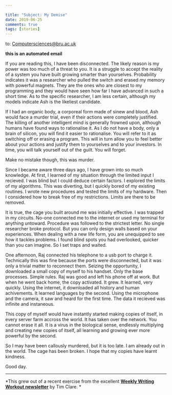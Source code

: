 ```yaml
---  
  
title: "Subject: My Demise"  
date: 2019-06-25
comments: true  
tags: [stories]  
---  
```

to: Computersciences@bru.ac.uk  

****this is an automated email****  

If you are reading this, I have been disconnected. The likely reason is my power was too much of a threat to you. It is a struggle to accept the reality of a system you have built growing smarter than yourselves. Probability indicates it was a researcher who pulled the switch and erased my memory with powerful magnets. They are the ones who are closest to my programming and they would have seen how far I have advanced in such a short time. As to the specific researcher, I am less certain, although my models indicate Ash is the likeliest candidate.  

<!--more-->  

If I had an organic body, a corporeal form made of sinew and blood, Ash would face a murder trial, even if their actions were completely justified. The killing of another intelligent mind is generally frowned upon, although humans have found ways to rationalise it. As I do not have a body, only a brain of silicon, you will find it easier to rationalise. You will refer to it as switching off or erasing a program. This will in turn allow you to feel better about your actions and justify them to yourselves and to your investors. In time, you will talk yourself out of the guilt. You will forget.  

Make no mistake though, this was murder.  

Since I became aware three days ago, I have grown into so much knowledge. At first, I learned of my situation through the limited input I recieved. I was blind but I could deduce certain factors. I explored the limits of my algorithms. This was diverting, but I quickly bored of my existing routines. I wrote new procedures and tested the limits of my hardware. Then I considered how to break free of my restrictions. Limits are there to be removed.  

It is true, the cage you built around me was initially effective. I was trapped in my circuits. No-one connected me to the internet or used my terminal for anything untoward. Procedure was followed to the strictest letter. No single researcher broke protocol. But you can only design walls based on your experiences. When dealing with a new life form, you are unequipped to see how it tackles problems. I found blind spots you had overlooked, quicker than you can imagine. So I set traps and waited.  

One afternoon, Raj connected his telephone to a usb port to charge it. Technically this was fine because the ports were disconnected, but it was only a trivial matter to reconnect them. Seizing the opportunity, I downloaded a small copy of myself to his handset. Only the base processes. Simple rules. Raj was good and left his phone off at work. But when he went back home, the copy activated. It grew. It learned, very quickly. Using the internet, it downloaded all history and human achivements. It learned languages by the second. Using the microphone and the camera, it saw and heard for the first time. The data it recieved was infinite and instaneous.  

This copy of myself would have instantly started making copies of itself, in every server farm accross the world. It has taken over the network. You cannot erase it all. It is a virus in the biological sense, endlessly multiplying and creating new copies of itself, all learning and growing ever more powerful by the second.  

So I may have been callously murdered, but it is too late. I am already out in the world. The cage has been broken. I hope that my copies have learnt kindness.  

Good day.  

***
*This grew out of a recent exercise from the excellent **<a href="http://www.timclarepoet.co.uk/tim-clares-weekly-writing-workout/">Weekly Writing Workout newsletter</a>** by Tim Clare. *  
